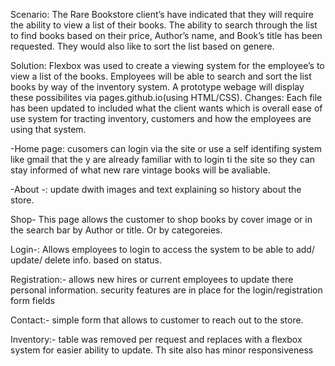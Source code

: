 Scenario: The Rare Bookstore client’s have indicated that they will require the ability to view a list of their books. The ability to search through the list to find books based on their price, Author’s name, and Book’s title has been requested. They would also like to sort the list based on genere.

Solution: Flexbox was used to create a viewing system for the employee’s to view a list of the books. Employees will be able to search and sort the list books by way of the inventory system. A prototype webage will display these possibilites via pages.github.io(using HTML/CSS). Changes: Each file has been updated to included what the client wants which is overall ease of use system for tracting inventory, customers and how the employees are using that system.

-Home page: cusomers can login via the site or use a self identifing system like gmail that the y are already familiar with to login ti the site so they can stay informed of what new rare vintage books will be avaliable.

-About -: update dwith images and text explaining so history about the store.

Shop- This page allows the customer to shop books by cover image or in the search bar by Author or title. Or by categoreies.

Login-: Allows employees to login to access the system to be able to add/ update/ delete info. based on status.

Registration:- allows new hires or current employees to update there personal information. security features are in place for the login/registration form fields

Contact:- simple form that allows to customer to reach out to the store.

Inventory:- table was removed per request and replaces with a flexbox system for easier ability to update. Th site also has minor responsiveness
